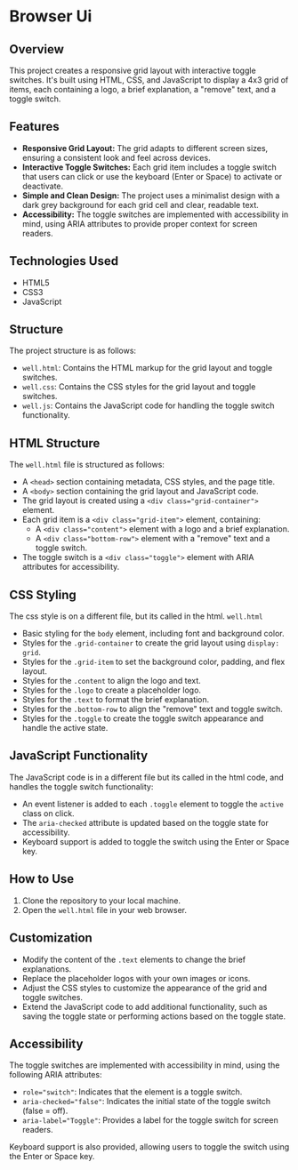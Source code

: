 

# Browser Ui

## Overview

This project creates a responsive grid layout with interactive toggle switches. It's built using HTML, CSS, and JavaScript to display a 4x3 grid of items, each containing a logo, a brief explanation, a "remove" text, and a toggle switch.

## Features

*   **Responsive Grid Layout:** The grid adapts to different screen sizes, ensuring a consistent look and feel across devices.
*   **Interactive Toggle Switches:** Each grid item includes a toggle switch that users can click or use the keyboard (Enter or Space) to activate or deactivate.
*   **Simple and Clean Design:** The project uses a minimalist design with a dark grey background for each grid cell and clear, readable text.
*   **Accessibility:** The toggle switches are implemented with accessibility in mind, using ARIA attributes to provide proper context for screen readers.

## Technologies Used

*   HTML5
*   CSS3
*   JavaScript

## Structure

The project structure is as follows:

*   `well.html`: Contains the HTML markup for the grid layout and toggle switches.
*   `well.css`: Contains the CSS styles for the grid layout and toggle switches.
*   `well.js`: Contains the JavaScript code for handling the toggle switch functionality.

## HTML Structure

The `well.html` file is structured as follows:

*   A `<head>` section containing metadata, CSS styles, and the page title.
*   A `<body>` section containing the grid layout and JavaScript code.
*   The grid layout is created using a `<div class="grid-container">` element.
*   Each grid item is a `<div class="grid-item">` element, containing:
    *   A `<div class="content">` element with a logo and a brief explanation.
    *   A `<div class="bottom-row">` element with a "remove" text and a toggle switch.
*   The toggle switch is a `<div class="toggle">` element with ARIA attributes for accessibility.

## CSS Styling

The css style is on a different file, but its called in the html. `well.html`

*   Basic styling for the `body` element, including font and background color.
*   Styles for the `.grid-container` to create the grid layout using `display: grid`.
*   Styles for the `.grid-item` to set the background color, padding, and flex layout.
*   Styles for the `.content` to align the logo and text.
*   Styles for the `.logo` to create a placeholder logo.
*   Styles for the `.text` to format the brief explanation.
*   Styles for the `.bottom-row` to align the "remove" text and toggle switch.
*   Styles for the `.toggle` to create the toggle switch appearance and handle the active state.

## JavaScript Functionality

The JavaScript code is in a different file but its called in the html code, and handles the toggle switch functionality:

*   An event listener is added to each `.toggle` element to toggle the `active` class on click.
*   The `aria-checked` attribute is updated based on the toggle state for accessibility.
*   Keyboard support is added to toggle the switch using the Enter or Space key.

## How to Use

1.  Clone the repository to your local machine.
2.  Open the `well.html` file in your web browser.

## Customization

*   Modify the content of the `.text` elements to change the brief explanations.
*   Replace the placeholder logos with your own images or icons.
*   Adjust the CSS styles to customize the appearance of the grid and toggle switches.
*   Extend the JavaScript code to add additional functionality, such as saving the toggle state or performing actions based on the toggle state.

## Accessibility

The toggle switches are implemented with accessibility in mind, using the following ARIA attributes:

*   `role="switch"`: Indicates that the element is a toggle switch.
*   `aria-checked="false"`: Indicates the initial state of the toggle switch (false = off).
*   `aria-label="Toggle"`: Provides a label for the toggle switch for screen readers.

Keyboard support is also provided, allowing users to toggle the switch using the Enter or Space key.





